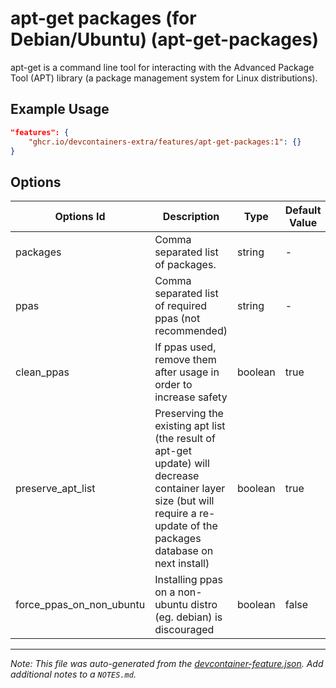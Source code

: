 
# apt-get packages (for Debian/Ubuntu) (apt-get-packages)

apt-get is a command line tool for interacting with the Advanced Package Tool (APT) library (a package management system for Linux distributions).

## Example Usage

```json
"features": {
    "ghcr.io/devcontainers-extra/features/apt-get-packages:1": {}
}
```

## Options

| Options Id | Description | Type | Default Value |
|-----|-----|-----|-----|
| packages | Comma separated list of packages. | string | - |
| ppas | Comma separated list of required ppas (not recommended) | string | - |
| clean_ppas | If ppas used, remove them after usage in order to increase safety | boolean | true |
| preserve_apt_list | Preserving the existing apt list (the result of apt-get update) will decrease container layer size (but will require a re-update of the packages database on next install) | boolean | true |
| force_ppas_on_non_ubuntu | Installing ppas on a non-ubuntu distro (eg. debian) is discouraged | boolean | false |



---

_Note: This file was auto-generated from the [devcontainer-feature.json](devcontainer-feature.json).  Add additional notes to a `NOTES.md`._
